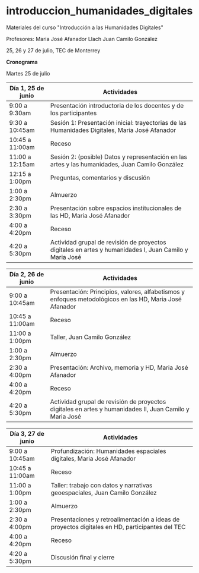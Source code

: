 # introduccion_humanidades_digitales
Materiales del curso "Introducción a las Humanidades Digitales"

Profesores:
Maria José Afanador Llach
Juan Camilo González 

25, 26 y 27 de julio, TEC de Monterrey

**Cronograma**

Martes 25 de julio

| Día 1, 25 de junio  | Actividades |
| ------------- | ------------- |
| 9:00 a 9:30am |Presentación introductoria de los docentes y de los participantes |
| 9:30 a 10:45am  | Sesión 1: Presentación inicial: trayectorias de las Humanidades Digitales, Maria José Afanador  |
| 10:45 a 11:00am  | Receso |
| 11:00 a 12:15am  | Sesión 2:  (posible) Datos y representación en las artes y las humanidades, Juan Camilo González|
| 12:15 a 1:00pm  |Preguntas, comentarios y discusión |
| 1:00 a 2:30pm  | Almuerzo |
| 2:30 a 3:30pm  |Presentación sobre espacios institucionales de las HD, Maria José Afanador |
| 4:00 a 4:20pm  | Receso |
| 4:20 a 5:30pm  | Actividad grupal de revisión de proyectos digitales en artes y humanidades I, Juan Camilo y Maria José|


| Día 2, 26 de junio  | Actividades |
| ------------- | ------------- |
| 9:00 a 10:45am  | Presentación: Principios, valores, alfabetismos y enfoques metodológicos en las HD, Maria José Afanador |
| 10:45 a 11:00am  | Receso |
| 11:00 a 1:00pm  | Taller, Juan Camilo González |
| 1:00 a 2:30pm  |Almuerzo|
| 2:30 a 4:00pm  |Presentación: Archivo, memoria y HD, Maria José Afanador |
| 4:00 a 4:20pm  |Receso |
| 4:20 a 5:30pm  |Actividad grupal de revisión de proyectos digitales en artes y humanidades II, Juan Camilo y Maria José |

| Día 3, 27 de junio  | Actividades |
| ------------- | ------------- |
| 9:00 a 10:45am |Profundización: Humanidades espaciales digitales, Maria José Afanador  |
| 10:45 a 11:00am | Receso |
| 11:00 a 1:00pm | Taller: trabajo con datos y narrativas geoespaciales, Juan Camilo González|
| 1:00 a 2:30pm  | Almuerzo |
| 2:30 a 4:00pm  |Presentaciones y retroalimentación a ideas de proyectos digitales en HD, participantes del TEC|
| 4:00 a 4:20pm  |Receso|
| 4:20 a 5:30pm  |Discusión final y cierre |
